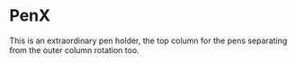 # PenX
This is an extraordinary pen holder, the top column for the pens separating from the outer column rotation too.
